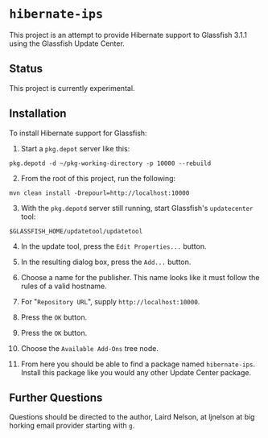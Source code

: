 # `hibernate-ips`

This project is an attempt to provide Hibernate support to Glassfish
3.1.1 using the Glassfish Update Center.

## Status

This project is currently experimental.

## Installation

To install Hibernate support for Glassfish:

1. Start a `pkg.depot` server like this:

  `pkg.depotd -d ~/pkg-working-directory -p 10000 --rebuild`

2. From the root of this project, run the following:

  `mvn clean install -Drepourl=http://localhost:10000`

3. With the `pkg.depotd` server still running, start Glassfish's
`updatecenter` tool:

  `$GLASSFISH_HOME/updatetool/updatetool`

4. In the update tool, press the `Edit Properties...` button.

5. In the resulting dialog box, press the `Add...` button.

6. Choose a name for the publisher.  This name looks like it must
follow the rules of a valid hostname.

7. For "`Repository URL`", supply `http://localhost:10000`.

8. Press the `OK` button.

9. Press the `OK` button.

10. Choose the `Available Add-Ons` tree node.

11. From here you should be able to find a package named
`hibernate-ips`.  Install this package like you would any other Update
Center package.

## Further Questions

Questions should be directed to the author, Laird Nelson, at ljnelson
at big horking email provider starting with `g`.

